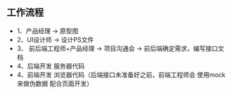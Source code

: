 ## 工作流程

* 1、产品经理 -> 原型图
* 2、UI设计师 -> 设计PS文件
* 3、 前后端工程师+产品经理 -> 项目沟通会 -> 前后端确定需求，编写接口文档
* 4、后端开发 服务器代码
* 4、前端开发 浏览器代码（后端接口未准备好之前，前端工程师会 使用mock来做伪数据 配合页面开发）